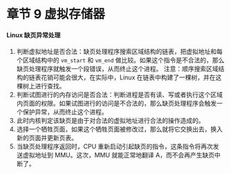 # 章节 9 虚拟存储器

#### Linux 缺页异常处理

1. 判断虚拟地址是否合法：缺页处理程序搜索区域结构的链表，把虚拟地址和每个区域结构中的 `vm_start` 和 `vm_end` 做比较。如果这个指令是不合法的，那么缺页处理程序就触发一个段错误，从而终止这个进程。
注意：顺序搜索区域结构的链表花销可能会很大，在实际中，Linux 在链表中构建了一棵树，并在这棵树上进行查找。
2. 判断试图进行的内存访问是否合法：判断进程是否有读、写或者执行这个区域内页面的权限。如果试图进行的访问是不合法的，那么缺页处理程序会触发一个保护异常，从而终止这个进程。
3. 此时内核判定该缺页是由于对合法的虚拟地址进行合法的操作造成的。
4. 选择一个牺牲页面，如果这个牺牲页面被修改过，那么就将它交换出去，换入新的页面并更新页表。
5. 当缺页处理程序返回时，CPU 重新启动引起缺页的指令，这条指令将再次发送虚拟地址到 MMU。这次，MMU 就能正常地翻译 A，而不会再产生缺页中断了。

